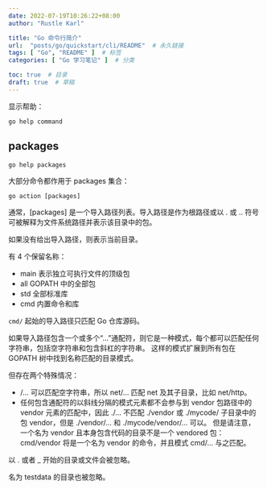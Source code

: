 ```yaml
---
date: 2022-07-19T10:26:22+08:00
author: "Rustle Karl"

title: "Go 命令行简介"
url:  "posts/go/quickstart/cli/README"  # 永久链接
tags: [ "Go", "README" ]  # 标签
categories: [ "Go 学习笔记" ]  # 分类

toc: true  # 目录
draft: true  # 草稿
---
```


显示帮助：

```shell
go help command
```

## packages

```shell
go help packages
```

大部分命令都作用于 packages 集合：

```shell
go action [packages]
```

通常，[packages] 是一个导入路径列表。导入路径是作为根路径或以 . 或 .. 符号可被解释为文件系统路径并表示该目录中的包。

如果没有给出导入路径，则表示当前目录。

有 4 个保留名称：

- main 表示独立可执行文件的顶级包
- all GOPATH 中的全部包
- std 全部标准库
- cmd 内置命令和库

`cmd/` 起始的导入路径只匹配 Go 仓库源码。

如果导入路径包含一个或多个“...”通配符，则它是一种模式，每个都可以匹配任何字符串，包括空字符串和包含斜杠的字符串。 这样的模式扩展到所有包在 GOPATH 树中找到名称匹配的目录模式。

但存在两个特殊情况：

-  /... 可以匹配空字符串，所以 net/... 匹配 net 及其子目录，比如 net/http。
-  任何包含通配符的以斜线分隔的模式元素都不会参与到 vendor 包路径中的 vendor 元素的匹配中，因此 ./... 不匹配 ./vendor 或 ./mycode/ 子目录中的包 vendor，但是 ./vendor/... 和 ./mycode/vendor/... 可以。 但是请注意，一个名为 vendor 且本身包含代码的目录不是一个 vendored 包： cmd/vendor 将是一个名为 vendor 的命令，并且模式 cmd/... 与之匹配。

以 . 或者 _ 开始的目录或文件会被忽略。

名为 testdata 的目录也被忽略。

```shell

```

```shell

```
